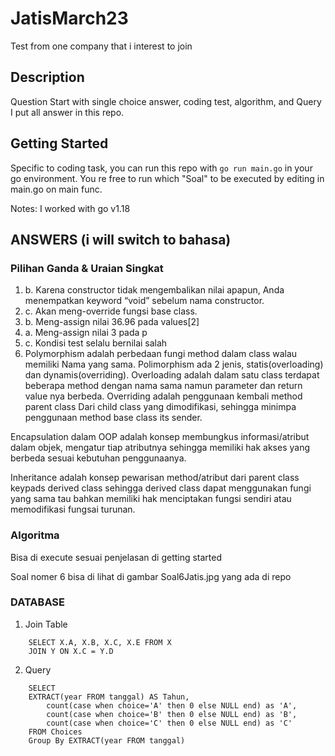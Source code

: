 # JatisMarch23

Test from one company that i interest to join

## Description

Question Start with single choice answer, coding test, algorithm, and Query
I put all answer in this repo.

## Getting Started

Specific to coding task, you can run this repo with ```go run main.go``` in your go environment. You re free to run which "Soal" to be executed by editing in main.go on main func.

Notes:
I worked with go v1.18

## ANSWERS (i will switch to bahasa)

### Pilihan Ganda & Uraian Singkat
1. b. Karena constructor tidak mengembalikan nilai apapun, Anda menempatkan keyword “void” sebelum nama constructor.
2. c. Akan meng-override fungsi base class.
3. b. Meng-assign nilai 36.96 pada values[2]
4. a. Meng-assign nilai 3 pada p
5. c. Kondisi test selalu bernilai salah
6. Polymorphism adalah perbedaan fungi method dalam class walau memiliki Nama yang sama. Polimorphism ada 2 jenis, statis(overloading) dan dynamis(overriding). Overloading adalah dalam satu class terdapat beberapa method dengan nama sama namun parameter dan return value nya berbeda. Overriding adalah penggunaan kembali method parent class Dari child class yang dimodifikasi, sehingga minimpa penggunaan method base class its sender.

Encapsulation dalam OOP adalah konsep membungkus informasi/atribut dalam objek, mengatur tiap atributnya sehingga memiliki hak akses yang berbeda sesuai kebutuhan penggunaanya.

Inheritance adalah konsep pewarisan method/atribut dari parent class keypads derived class sehingga derived class dapat menggunakan fungi yang sama tau bahkan memiliki hak menciptakan fungsi sendiri atau memodifikasi fungsai turunan.

### Algoritma
Bisa di execute sesuai penjelasan di getting started

Soal nomer 6 bisa di lihat di gambar Soal6Jatis.jpg yang ada di repo

### DATABASE
1. Join Table
```
    SELECT X.A, X.B, X.C, X.E FROM X
    JOIN Y ON X.C = Y.D
```

2. Query
```
    SELECT
	EXTRACT(year FROM tanggal) AS Tahun,
        count(case when choice='A' then 0 else NULL end) as 'A',
        count(case when choice='B' then 0 else NULL end) as 'B',
        count(case when choice='C' then 0 else NULL end) as 'C'
    FROM Choices
    Group By EXTRACT(year FROM tanggal)
```
